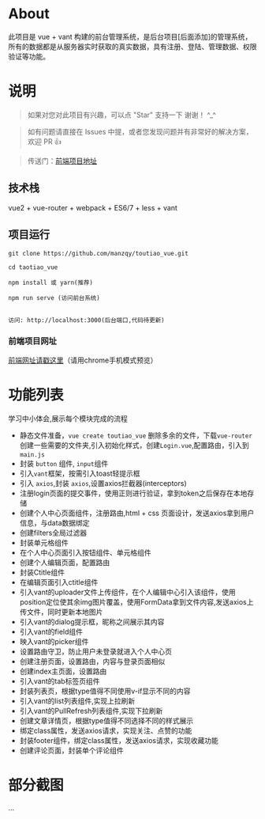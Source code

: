 
# About

此项目是 vue + vant 构建的前台管理系统，是后台项目[后面添加]的管理系统，所有的数据都是从服务器实时获取的真实数据，具有注册、登陆、管理数据、权限验证等功能。


# 说明

>  如果对您对此项目有兴趣，可以点 "Star" 支持一下 谢谢！ ^_^

>  如有问题请直接在 Issues 中提，或者您发现问题并有非常好的解决方案，欢迎 PR 👍

>  传送门：[前端项目地址](https://github.com/manzqy/toutiao_vue.git)



## 技术栈

vue2 + vue-router + webpack + ES6/7 + less + vant


## 项目运行


```
git clone https://github.com/manzqy/toutiao_vue.git 

cd taotiao_vue  

npm install 或 yarn(推荐)

npm run serve (访问前台系统)


访问: http://localhost:3000(后台端口,代码待更新)

```



### 前端项目网址
[前端网址请戳这里](https://github.com/manzqy/toutiao_vue.git )（请用chrome手机模式预览）


# 功能列表
学习中小体会,展示每个模块完成的流程
- 静态文件准备，`vue create toutiao_vue` 删除多余的文件，下载`vue-router` 创建一些需要的文件夹,引入初始化样式，创建`Login.vue`,配置路由，引入到`main.js`
- 封装 `button` 组件, `input`组件
- 引入`vant`框架，按需引入toast轻提示框
- 引入 `axios`,封装 `axios`,设置axios拦截器(interceptors)
- 注册login页面的提交事件，使用正则进行验证，拿到token之后保存在本地存储
- 创建个人中心页面组件，注册路由,html + css 页面设计，发送axios拿到用户信息，与data数据绑定
- 创建filters全局过滤器
- 封装单元格组件
- 在个人中心页面引入按钮组件、单元格组件
- 创建个人编辑页面，配置路由
- 封装Ctitle组件
- 在编辑页面引入ctitle组件
- 引入vant的uploader文件上传组件，在个人编辑中心引入该组件，使用position定位使其余img图片覆盖，使用FormData拿到文件内容,发送axios上传文件，同时更新本地图片
- 引入vant的dialog提示框，昵称之间展示其内容
- 引入vant的field组件
- 映入vant的picker组件
- 设置路由守卫，防止用户未登录就进入个人中心页
- 创建注册页面，设置路由，内容与登录页面相似
- 创建index主页面，设置路由
- 引入vant的tab标签页组件
- 封装列表页，根据type值得不同使用v-if显示不同的内容
- 引入vant的list列表组件,实现上拉刷新
- 引入vant的PullRefresh列表组件,实现下拉刷新
- 创建文章详情页，根据type值得不同选择不同的样式展示
- 绑定class属性，发送axios请求，实现关注、点赞的功能
- 封装footer组件，绑定class属性，发送axios请求，实现收藏功能
- 创建评论页面，封装单个评论组件
# 部分截图
...






